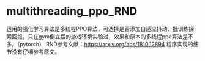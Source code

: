 # multithreading_ppo_RND
运用的强化学习算法是多线程PPO算法，可选择是否添加自适应抖动、批训练探			            索回报，只在gym倒立摆的游戏环境实验过，效果和原本的多线程ppo算法差不多。（pytorch）
  RND参考文献：https://arxiv.org/abs/1810.12894
  程序实现的细节没有仔细参考原文。
